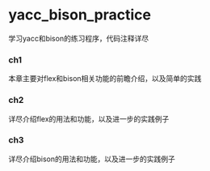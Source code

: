 # yacc_bison_practice
学习yacc和bison的练习程序，代码注释详尽

### ch1
本章主要对flex和bison相关功能的前瞻介绍，以及简单的实践

### ch2
详尽介绍flex的用法和功能，以及进一步的实践例子

### ch3
详尽介绍bison的用法和功能，以及进一步的实践例子